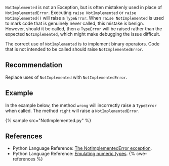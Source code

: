 `NotImplemented` is not an Exception, but is often mistakenly used in place of `NotImplementedError`. Executing `raise NotImplemented` or `raise NotImplemented()` will raise a `TypeError`. When `raise NotImplemented` is used to mark code that is genuinely never called, this mistake is benign. However, should it be called, then a `TypeError` will be raised rather than the expected `NotImplemented`, which might make debugging the issue difficult.

The correct use of `NotImplemented` is to implement binary operators. Code that is not intended to be called should raise `NotImplementedError`.


## Recommendation
Replace uses of `NotImplemented` with `NotImplementedError`.


## Example
In the example below, the method `wrong` will incorrectly raise a `TypeError` when called. The method `right` will raise a `NotImplementedError`.

{% sample src="NotImplemented.py" %}

## References
* Python Language Reference: [The NotImplementedError exception](https://docs.python.org/library/exceptions.html#NotImplementedError).
* Python Language Reference: [Emulating numeric types](https://docs.python.org/3/reference/datamodel.html#emulating-numeric-types).
{% cwe-references %}
